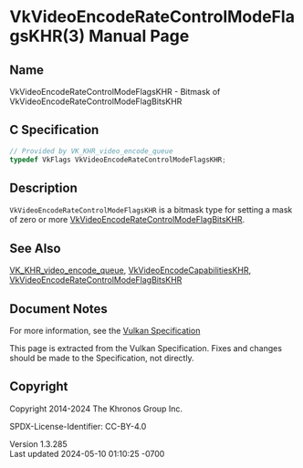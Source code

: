 # VkVideoEncodeRateControlModeFlagsKHR(3) Manual Page

## Name

VkVideoEncodeRateControlModeFlagsKHR - Bitmask of
VkVideoEncodeRateControlModeFlagBitsKHR



## <a href="#_c_specification" class="anchor"></a>C Specification

``` c
// Provided by VK_KHR_video_encode_queue
typedef VkFlags VkVideoEncodeRateControlModeFlagsKHR;
```

## <a href="#_description" class="anchor"></a>Description

`VkVideoEncodeRateControlModeFlagsKHR` is a bitmask type for setting a
mask of zero or more
[VkVideoEncodeRateControlModeFlagBitsKHR](https://registry.khronos.org/vulkan/specs/1.3-extensions/man/html/VkVideoEncodeRateControlModeFlagBitsKHR.html).

## <a href="#_see_also" class="anchor"></a>See Also

[VK_KHR_video_encode_queue](https://registry.khronos.org/vulkan/specs/1.3-extensions/man/html/VK_KHR_video_encode_queue.html),
[VkVideoEncodeCapabilitiesKHR](https://registry.khronos.org/vulkan/specs/1.3-extensions/man/html/VkVideoEncodeCapabilitiesKHR.html),
[VkVideoEncodeRateControlModeFlagBitsKHR](https://registry.khronos.org/vulkan/specs/1.3-extensions/man/html/VkVideoEncodeRateControlModeFlagBitsKHR.html)

## <a href="#_document_notes" class="anchor"></a>Document Notes

For more information, see the <a
href="https://registry.khronos.org/vulkan/specs/1.3-extensions/html/vkspec.html#VkVideoEncodeRateControlModeFlagsKHR"
target="_blank" rel="noopener">Vulkan Specification</a>

This page is extracted from the Vulkan Specification. Fixes and changes
should be made to the Specification, not directly.

## <a href="#_copyright" class="anchor"></a>Copyright

Copyright 2014-2024 The Khronos Group Inc.

SPDX-License-Identifier: CC-BY-4.0

Version 1.3.285  
Last updated 2024-05-10 01:10:25 -0700

